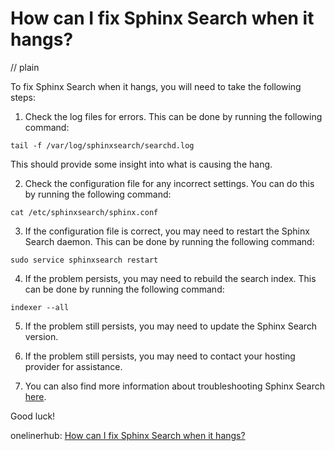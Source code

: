 # How can I fix Sphinx Search when it hangs?
// plain

To fix Sphinx Search when it hangs, you will need to take the following steps:

1. Check the log files for errors. This can be done by running the following command:
```
tail -f /var/log/sphinxsearch/searchd.log
```
This should provide some insight into what is causing the hang.

2. Check the configuration file for any incorrect settings. You can do this by running the following command:
```
cat /etc/sphinxsearch/sphinx.conf
```

3. If the configuration file is correct, you may need to restart the Sphinx Search daemon. This can be done by running the following command:
```
sudo service sphinxsearch restart
```

4. If the problem persists, you may need to rebuild the search index. This can be done by running the following command:
```
indexer --all
```

5. If the problem still persists, you may need to update the Sphinx Search version.

6. If the problem still persists, you may need to contact your hosting provider for assistance.

7. You can also find more information about troubleshooting Sphinx Search [here](https://sphinxsearch.com/docs/current.html#troubleshooting).

Good luck!

onelinerhub: [How can I fix Sphinx Search when it hangs?](https://onelinerhub.com/sphinxsearch/how-can-i-fix-sphinx-search-when-it-hangs)